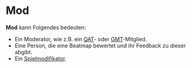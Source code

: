 # Mod

**Mod** kann Folgendes bedeuten:

- Ein Moderator, wie z.B. ein [QAT](/wiki/QAT)- oder [GMT](/wiki/GMT)-Mitglied.
- Eine Person, die eine Beatmap bewertet und ihr Feedback zu dieser abgibt.
- Ein [Spielmodifikator](/wiki/game_modifier).
